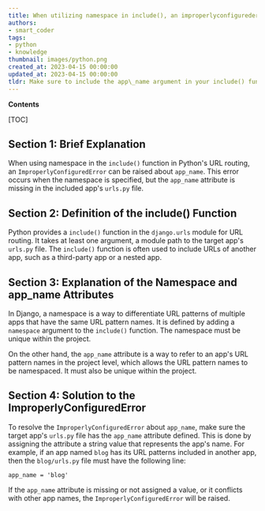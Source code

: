 ```yaml
---
title: When utilizing namespace in include(), an improperlyconfigurederror involving app_name arises
authors:
- smart_coder
tags:
- python
- knowledge
thumbnail: images/python.png
created_at: 2023-04-15 00:00:00
updated_at: 2023-04-15 00:00:00
tldr: Make sure to include the app\_name argument in your include() function when using namespaces in your URLconf.
---
```


**Contents**

[TOC]

Section 1: Brief Explanation
---------------------------
When using namespace in the `include()` function in Python's URL routing, an `ImproperlyConfiguredError` can be raised about `app_name`. This error occurs when the namespace is specified, but the `app_name` attribute is missing in the included app's `urls.py` file.

Section 2: Definition of the include() Function
----------------------------------------------
Python provides a `include()` function in the `django.urls` module for URL routing. It takes at least one argument, a module path to the target app's `urls.py` file. The `include()` function is often used to include URLs of another app, such as a third-party app or a nested app.

Section 3: Explanation of the Namespace and app_name Attributes
-------------------------------------------------------------
In Django, a namespace is a way to differentiate URL patterns of multiple apps that have the same URL pattern names. It is defined by adding a `namespace` argument to the `include()` function. The namespace must be unique within the project.
 
On the other hand, the `app_name` attribute is a way to refer to an app's URL pattern names in the project level, which allows the URL pattern names to be namespaced. It must also be unique within the project.

Section 4: Solution to the ImproperlyConfiguredError
---------------------------------------------------
To resolve the `ImproperlyConfiguredError` about `app_name`, make sure the target app's `urls.py` file has the `app_name` attribute defined. This is done by assigning the attribute a string value that represents the app's name. For example, if an app named `blog` has its URL patterns included in another app, then the `blog/urls.py` file must have the following line:

`app_name = 'blog'`

If the `app_name` attribute is missing or not assigned a value, or it conflicts with other app names, the `ImproperlyConfiguredError` will be raised.
